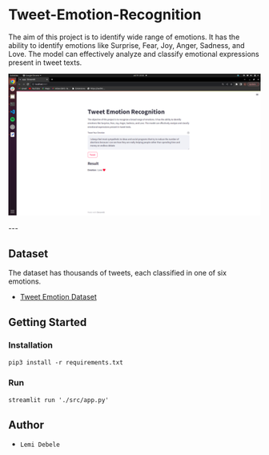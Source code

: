 # Tweet-Emotion-Recognition
The aim of this project is to identify wide range of emotions. It has the ability to identify emotions like Surprise, Fear, Joy, Anger, Sadness, and Love. The model can effectively analyze and classify emotional expressions present in tweet texts.

<p align="center">
    <img src='./demo/demo_image.png' alt="Demo Image">
</p>
---

## Dataset
The dataset has thousands of tweets, each classified in one of six emotions.
- [Tweet Emotion Dataset](https://www.icloud.com/iclouddrive/084E9TMZ_lykn3QhU-kIX1DDQ#merged_training)

## Getting Started
### Installation
``` 
pip3 install -r requirements.txt
``` 
### Run
``` 
streamlit run './src/app.py'
``` 

## Author
- `Lemi Debele`